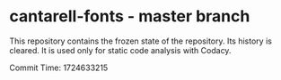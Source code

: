 # cantarell-fonts - master branch

This repository contains the frozen state of the repository.
Its history is cleared. It is used only for static code
analysis with Codacy.

Commit Time: 1724633215